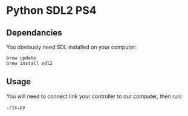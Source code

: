 # Python SDL2 PS4 

## Dependancies

You obviously need SDL installed on your computer:

    brew update
    brew install sdl2

## Usage

You will need to connect link your controller to our computer, then run:

    ./js.py